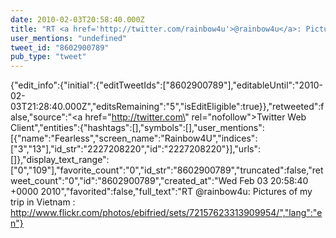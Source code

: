 ```yaml
---
date: 2010-02-03T20:58:40.000Z
title: "RT <a href='http://twitter.com/rainbow4u'>@rainbow4u</a>: Pictures of my trip in Vietnam : http://www.flickr.com/photos/ebifried/sets/72157623313909954/″"
user_mentions: "undefined"
tweet_id: "8602900789"
pub_type: "tweet"
---
```

{"edit_info":{"initial":{"editTweetIds":["8602900789"],"editableUntil":"2010-02-03T21:28:40.000Z","editsRemaining":"5","isEditEligible":true}},"retweeted":false,"source":"<a href=\"http://twitter.com\" rel=\"nofollow\">Twitter Web Client</a>","entities":{"hashtags":[],"symbols":[],"user_mentions":[{"name":"Fearless","screen_name":"Rainbow4U","indices":["3","13"],"id_str":"2227208220","id":"2227208220"}],"urls":[]},"display_text_range":["0","109"],"favorite_count":"0","id_str":"8602900789","truncated":false,"retweet_count":"0","id":"8602900789","created_at":"Wed Feb 03 20:58:40 +0000 2010","favorited":false,"full_text":"RT @rainbow4u: Pictures of my trip in Vietnam : http://www.flickr.com/photos/ebifried/sets/72157623313909954/","lang":"en"}
